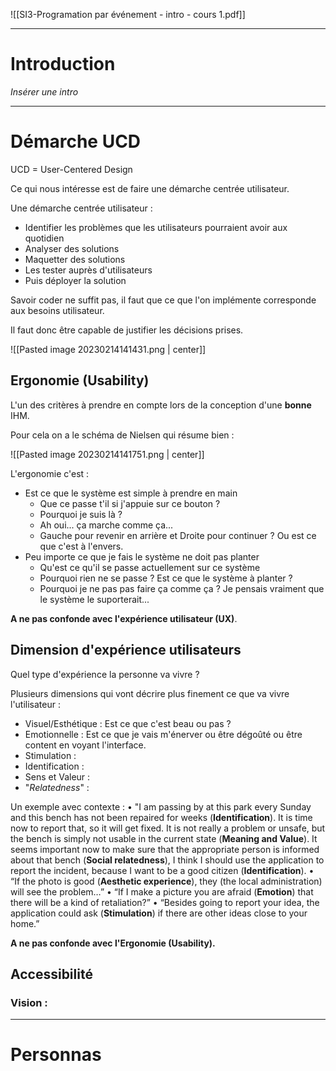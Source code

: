 
![[SI3-Programation par événement - intro - cours 1.pdf]]

---
# Introduction

*Insérer une intro*

---

# Démarche UCD

UCD = User-Centered Design

Ce qui nous intéresse est de faire une démarche centrée utilisateur.

Une démarche centrée utilisateur :
- Identifier les problèmes que les utilisateurs pourraient avoir aux quotidien
- Analyser des solutions
- Maquetter des solutions
- Les tester auprès d'utilisateurs
- Puis déployer la solution

Savoir coder ne suffit pas, il faut que ce que l'on implémente corresponde aux besoins utilisateur.

Il faut donc être capable de justifier les décisions prises.

![[Pasted image 20230214141431.png | center]]

## Ergonomie (Usability)

L'un des critères à prendre en compte lors de la conception d'une **bonne**
IHM.

Pour cela on a le schéma de Nielsen qui résume bien :

![[Pasted image 20230214141751.png | center]]


L'ergonomie c'est :
- Est ce que le système est simple à prendre en main
	- Que ce passe t'il si j'appuie sur ce bouton ?
	- Pourquoi je suis là ?
	- Ah oui... ça marche comme ça...
	- Gauche pour revenir en arrière et Droite pour continuer ? Ou est ce que c'est à l'envers.
- Peu importe ce que je fais le système ne doit pas planter
	- Qu'est ce qu'il se passe actuellement sur ce système
	- Pourquoi rien ne se passe ? Est ce que le système à planter ?
	- Pourquoi je ne pas pas faire ça comme ça ? Je pensais vraiment que le système le suporterait...

**A ne pas confonde avec l'expérience utilisateur (UX)**.

## Dimension d'expérience utilisateurs

Quel type d'expérience la personne va vivre ?

Plusieurs dimensions qui vont décrire plus finement ce que va vivre l'utilisateur :
- Visuel/Esthétique : Est ce que c'est beau ou pas ?
- Emotionnelle : Est ce que je vais m'énerver ou être dégoûté ou être content en voyant l'interface.
- Stimulation : 
-  Identification :
- Sens et Valeur :
- "*Relatedness*" :

Un exemple avec contexte :
• "I am passing by at this park every Sunday and this bench has not been repaired for weeks (**Identification**). It is time now to report that, so it will get fixed. It is not really a problem or unsafe, but the bench is simply not usable in the current state (**Meaning and Value**). It seems important now to make sure that the appropriate person is informed about that bench (**Social relatedness**), I think I should use the application to report the incident, because I want to be a good citizen (**Identification**). 
• “If the photo is good (**Aesthetic experience**), they (the local administration) will see the problem…” 
• “If I make a picture you are afraid (**Emotion**) that there will be a kind of retaliation?” 
• “Besides going to report your idea, the application could ask (**Stimulation**) if there are other ideas close to your home.”

**A ne pas confonde avec l'Ergonomie (Usability).**

## Accessibilité

### Vision :


---
# Personnas

